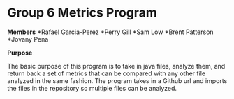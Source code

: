 ﻿

# Group 6 Metrics Program
**Members**
*Rafael Garcia-Perez
*Perry Gill
*Sam Low
*Brent Patterson
*Jovany Pena

**Purpose**

The basic purpose of this program is to take in java files, analyze them, and return back a set of metrics that can be compared with any other file analyzed in the same fashion. The program takes in a Github url and imports the files in the repository so multiple files can be analyzed. 


